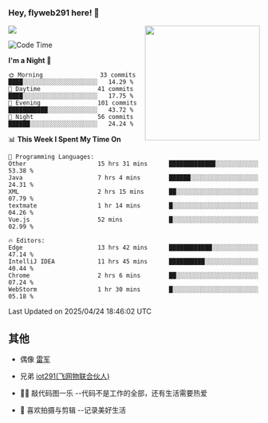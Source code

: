 ### Hey, flyweb291 here! 👋

![](https://metrics.lecoq.io/cherry291?template=classic&config.timezone=Asia%2FShanghai)
<img align='right' src="https://media.giphy.com/media/M9gbBd9nbDrOTu1Mqx/giphy.gif" width="230">
<!-- ![](https://github-readme-stats-ouuan.vercel.app/api?username=flyweb291&theme=dark&show_icons=true) -->

<!--START_SECTION:waka-->
![Code Time](http://img.shields.io/badge/Code%20Time-1%2C161%20hrs%2046%20mins-blue)

**I'm a Night 🦉** 

```text
🌞 Morning                33 commits          ████░░░░░░░░░░░░░░░░░░░░░   14.29 % 
🌆 Daytime                41 commits          ████░░░░░░░░░░░░░░░░░░░░░   17.75 % 
🌃 Evening                101 commits         ███████████░░░░░░░░░░░░░░   43.72 % 
🌙 Night                  56 commits          ██████░░░░░░░░░░░░░░░░░░░   24.24 % 
```


📊 **This Week I Spent My Time On** 

```text
💬 Programming Languages: 
Other                    15 hrs 31 mins      █████████████░░░░░░░░░░░░   53.38 % 
Java                     7 hrs 4 mins        ██████░░░░░░░░░░░░░░░░░░░   24.31 % 
XML                      2 hrs 15 mins       ██░░░░░░░░░░░░░░░░░░░░░░░   07.79 % 
textmate                 1 hr 14 mins        █░░░░░░░░░░░░░░░░░░░░░░░░   04.26 % 
Vue.js                   52 mins             █░░░░░░░░░░░░░░░░░░░░░░░░   02.99 % 

🔥 Editors: 
Edge                     13 hrs 42 mins      ████████████░░░░░░░░░░░░░   47.14 % 
IntelliJ IDEA            11 hrs 45 mins      ██████████░░░░░░░░░░░░░░░   40.44 % 
Chrome                   2 hrs 6 mins        ██░░░░░░░░░░░░░░░░░░░░░░░   07.24 % 
WebStorm                 1 hr 30 mins        █░░░░░░░░░░░░░░░░░░░░░░░░   05.18 % 
```


 Last Updated on 2025/04/24 18:46:02 UTC
<!--END_SECTION:waka-->

<!--
**flyweb291/数字游牧人** is a ✨ _special_ ✨ repository because its `README.md` (this file) appears on your GitHub profile.

Here are some ideas to get you started:

- 🔭 I’m currently working on ...
- 🌱 I’m currently learning ...
- 👯 I’m looking to collaborate on ...
- 🤔 I’m looking for help with ...
- 💬 Ask me about ...
- 📫 How to reach me: ...
- 😄 Pronouns: ...
- ⚡ Fun fact: ...
-->

 ## 其他
 
- 偶像 [雷军](https://weibo.com/u/1749127163)
- 兄弟 [iot291(飞网物联合伙人)](https://github.com/iot291)

- 👨‍💻 敲代码图一乐    --代码不是工作的全部，还有生活需要热爱
- 🎥 喜欢拍摄与剪辑  --记录美好生活
